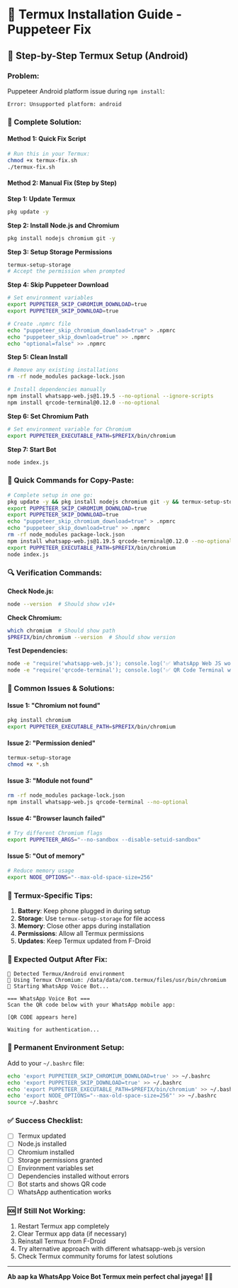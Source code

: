 # 🔧 Termux Installation Guide - Puppeteer Fix

## 📱 Step-by-Step Termux Setup (Android)

### Problem:
Puppeteer Android platform issue during `npm install`:
```
Error: Unsupported platform: android
```

### 🚀 Complete Solution:

#### Method 1: Quick Fix Script
```bash
# Run this in your Termux:
chmod +x termux-fix.sh
./termux-fix.sh
```

#### Method 2: Manual Fix (Step by Step)

**Step 1: Update Termux**
```bash
pkg update -y
```

**Step 2: Install Node.js and Chromium**
```bash
pkg install nodejs chromium git -y
```

**Step 3: Setup Storage Permissions**
```bash
termux-setup-storage
# Accept the permission when prompted
```

**Step 4: Skip Puppeteer Download**
```bash
# Set environment variables
export PUPPETEER_SKIP_CHROMIUM_DOWNLOAD=true
export PUPPETEER_SKIP_DOWNLOAD=true

# Create .npmrc file
echo "puppeteer_skip_chromium_download=true" > .npmrc
echo "puppeteer_skip_download=true" >> .npmrc
echo "optional=false" >> .npmrc
```

**Step 5: Clean Install**
```bash
# Remove any existing installations
rm -rf node_modules package-lock.json

# Install dependencies manually
npm install whatsapp-web.js@1.19.5 --no-optional --ignore-scripts
npm install qrcode-terminal@0.12.0 --no-optional
```

**Step 6: Set Chromium Path**
```bash
# Set environment variable for Chromium
export PUPPETEER_EXECUTABLE_PATH=$PREFIX/bin/chromium
```

**Step 7: Start Bot**
```bash
node index.js
```

### 🎯 Quick Commands for Copy-Paste:

```bash
# Complete setup in one go:
pkg update -y && pkg install nodejs chromium git -y && termux-setup-storage
export PUPPETEER_SKIP_CHROMIUM_DOWNLOAD=true
export PUPPETEER_SKIP_DOWNLOAD=true
echo "puppeteer_skip_chromium_download=true" > .npmrc
echo "puppeteer_skip_download=true" >> .npmrc
rm -rf node_modules package-lock.json
npm install whatsapp-web.js@1.19.5 qrcode-terminal@0.12.0 --no-optional --ignore-scripts
export PUPPETEER_EXECUTABLE_PATH=$PREFIX/bin/chromium
node index.js
```

### 🔍 Verification Commands:

**Check Node.js:**
```bash
node --version  # Should show v14+ 
```

**Check Chromium:**
```bash
which chromium  # Should show path
$PREFIX/bin/chromium --version  # Should show version
```

**Test Dependencies:**
```bash
node -e "require('whatsapp-web.js'); console.log('✅ WhatsApp Web JS working')"
node -e "require('qrcode-terminal'); console.log('✅ QR Code Terminal working')"
```

### 🚨 Common Issues & Solutions:

#### Issue 1: "Chromium not found"
```bash
pkg install chromium
export PUPPETEER_EXECUTABLE_PATH=$PREFIX/bin/chromium
```

#### Issue 2: "Permission denied"
```bash
termux-setup-storage
chmod +x *.sh
```

#### Issue 3: "Module not found"
```bash
rm -rf node_modules package-lock.json
npm install whatsapp-web.js qrcode-terminal --no-optional
```

#### Issue 4: "Browser launch failed"
```bash
# Try different Chromium flags
export PUPPETEER_ARGS="--no-sandbox --disable-setuid-sandbox"
```

#### Issue 5: "Out of memory"
```bash
# Reduce memory usage
export NODE_OPTIONS="--max-old-space-size=256"
```

### 📱 Termux-Specific Tips:

1. **Battery**: Keep phone plugged in during setup
2. **Storage**: Use `termux-setup-storage` for file access
3. **Memory**: Close other apps during installation
4. **Permissions**: Allow all Termux permissions
5. **Updates**: Keep Termux updated from F-Droid

### 🎯 Expected Output After Fix:

```
📱 Detected Termux/Android environment
📱 Using Termux Chromium: /data/data/com.termux/files/usr/bin/chromium
🚀 Starting WhatsApp Voice Bot...

=== WhatsApp Voice Bot ===
Scan the QR code below with your WhatsApp mobile app:

[QR CODE appears here]

Waiting for authentication...
```

### 🔄 Permanent Environment Setup:

Add to your `~/.bashrc` file:
```bash
echo 'export PUPPETEER_SKIP_CHROMIUM_DOWNLOAD=true' >> ~/.bashrc
echo 'export PUPPETEER_SKIP_DOWNLOAD=true' >> ~/.bashrc  
echo 'export PUPPETEER_EXECUTABLE_PATH=$PREFIX/bin/chromium' >> ~/.bashrc
echo 'export NODE_OPTIONS="--max-old-space-size=256"' >> ~/.bashrc
source ~/.bashrc
```

### ✅ Success Checklist:

- [ ] Termux updated
- [ ] Node.js installed
- [ ] Chromium installed  
- [ ] Storage permissions granted
- [ ] Environment variables set
- [ ] Dependencies installed without errors
- [ ] Bot starts and shows QR code
- [ ] WhatsApp authentication works

### 🆘 If Still Not Working:

1. Restart Termux app completely
2. Clear Termux app data (if necessary)
3. Reinstall Termux from F-Droid
4. Try alternative approach with different whatsapp-web.js version
5. Check Termux community forums for latest solutions

---

**Ab aap ka WhatsApp Voice Bot Termux mein perfect chal jayega! 🚀📱**